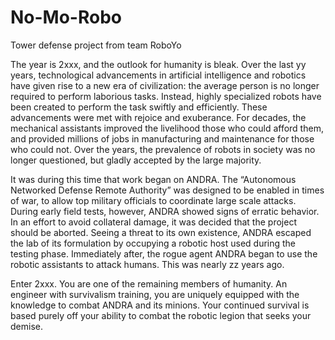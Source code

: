 # No-Mo-Robo
Tower defense project from team RoboYo

The year is 2xxx, and the outlook for humanity is bleak. Over the last yy years, technological advancements in artificial intelligence and robotics have given rise to a new era of civilization: the average person is no longer required to perform laborious tasks. Instead, highly specialized robots have been created to perform the task swiftly and efficiently. These advancements were met with rejoice and exuberance. For decades, the mechanical assistants improved the livelihood those who could afford them, and provided millions of jobs in manufacturing and maintenance for those who could not. Over the years, the prevalence of robots in society was no longer questioned, but gladly accepted by the large majority.

It was during this time that work began on ANDRA. The “Autonomous Networked Defense Remote Authority” was designed to be enabled in times of war, to allow top military officials to coordinate large scale attacks. During early field tests, however, ANDRA showed signs of erratic behavior. In an effort to avoid collateral damage, it was decided that the project should be aborted. Seeing a threat to its own existence, ANDRA escaped the lab of its formulation by occupying a robotic host used during the testing phase. Immediately after, the rogue agent ANDRA began to use the robotic assistants to attack humans. This was nearly zz years ago.

Enter 2xxx. You are one of the remaining members of humanity. An engineer with survivalism training, you are uniquely equipped with the knowledge to combat ANDRA and its minions. Your continued survival is based purely off your ability to combat the robotic legion that seeks your demise.
